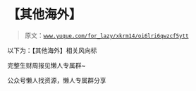 # 【其他海外】

> 原文：[`www.yuque.com/for_lazy/xkrm14/oi6lri6qwzcf5ytt`](https://www.yuque.com/for_lazy/xkrm14/oi6lri6qwzcf5ytt)

以下为：【其他海外】相关风向标

完整生财周报见懒人专属群~

公众号懒人找资源，懒人专属群分享

